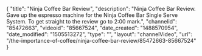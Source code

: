{
    "title": "Ninja Coffee Bar Review",
    "description": "Ninja Coffee Bar Review. Gave up the espresso machine for the Ninja Coffee Bar Single Serve System. To get straight to the review go to 2:00 mark.",
    "channelid": "85472663",
    "videoid": "85667524",
    "date_created": "1488570954",
    "date_modified": "1505513272",
    "type": "",
    "layout": "channelVideo",
    "url": "\/the-importance-of-coffee\/ninja-coffee-bar-review\/85472663-85667524"
}